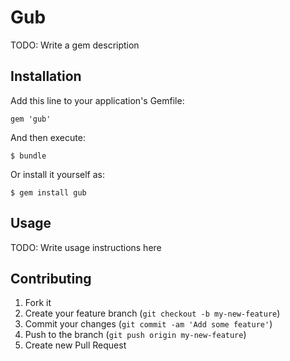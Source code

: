 # Gub

TODO: Write a gem description

## Installation

Add this line to your application's Gemfile:

    gem 'gub'

And then execute:

    $ bundle

Or install it yourself as:

    $ gem install gub

## Usage

TODO: Write usage instructions here

## Contributing

1. Fork it
2. Create your feature branch (`git checkout -b my-new-feature`)
3. Commit your changes (`git commit -am 'Add some feature'`)
4. Push to the branch (`git push origin my-new-feature`)
5. Create new Pull Request

